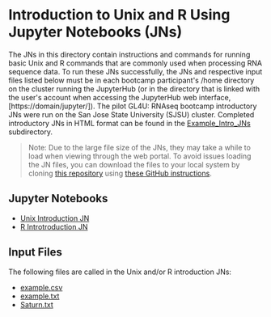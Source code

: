 # Introduction to Unix and R Using Jupyter Notebooks (JNs)

The JNs in this directory contain instructions and commands for running basic Unix and R commands that are commonly used when processing RNA sequence data. To run these JNs successfully, the JNs and respective input files listed below must be in each bootcamp participant's /home directory on the cluster running the JupyterHub (or in the directory that is linked with the user's account when accessing the JupyterHub web interface, [https://domain/jupyter/]). The pilot GL4U: RNAseq bootcamp introductory JNs were run on the San Jose State University (SJSU) cluster. Completed introductory JNs in HTML format can be found in the [Example_Intro_JNs](Example_Intro_JNs) subdirectory.
> Note: Due to the large file size of the JNs, they may take a while to load when viewing through the web portal. To avoid issues loading the JN files, you can download the files to your local system by cloning [this repository](https://github.com/asaravia-butler/GeneLab_Training) using [these GitHub instructions](https://docs.github.com/en/github/creating-cloning-and-archiving-repositories/cloning-a-repository-from-github/cloning-a-repository#cloning-a-repository).

## Jupyter Notebooks
- [Unix Introduction JN](Unix_Intro_JN_06-2021.ipynb)
- [R Introtroduction JN](R_Intro_JN_06-2021.ipynb)

## Input Files
The following files are called in the Unix and/or R introduction JNs:
- [example.csv](example.csv)
- [example.txt](example.txt)
- [Saturn.txt](Saturn.txt)
